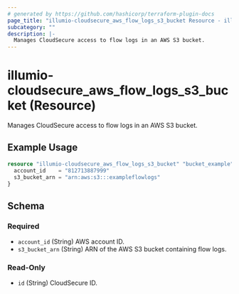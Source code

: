 ```yaml
---
# generated by https://github.com/hashicorp/terraform-plugin-docs
page_title: "illumio-cloudsecure_aws_flow_logs_s3_bucket Resource - illumio-cloudsecure"
subcategory: ""
description: |-
  Manages CloudSecure access to flow logs in an AWS S3 bucket.
---
```


# illumio-cloudsecure_aws_flow_logs_s3_bucket (Resource)

Manages CloudSecure access to flow logs in an AWS S3 bucket.

## Example Usage

```terraform
resource "illumio-cloudsecure_aws_flow_logs_s3_bucket" "bucket_example" {
  account_id    = "812713887999"
  s3_bucket_arn = "arn:aws:s3:::exampleflowlogs"
}
```

<!-- schema generated by tfplugindocs -->
## Schema

### Required

- `account_id` (String) AWS account ID.
- `s3_bucket_arn` (String) ARN of the AWS S3 bucket containing flow logs.

### Read-Only

- `id` (String) CloudSecure ID.
